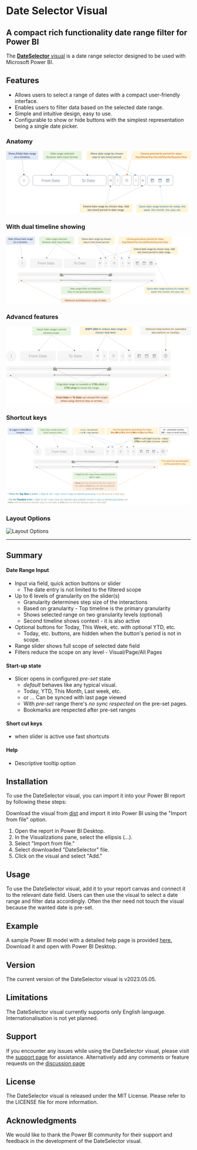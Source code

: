 # Date Selector Visual

## A compact rich functionality date range filter for Power BI
The [**DateSelector** visual](https://github.com/o221/dateSelector/blob/main/dist/dateSel4A1A0033E6F54D1B809B6E51058D54E3.3.2025.02.16.pbiviz) is a date range selector designed to be used with Microsoft Power BI.

## Features
- Allows users to select a range of dates with a compact user-friendly interface.
- Enables users to filter data based on the selected date range.
- Simple and intuitive design, easy to use.
- Configurable to show or hide buttons with the simplest representation being a single date picker.

### Anatomy

![Date Range Selector Anatomy](https://github.com/o221/dateSelector/blob/main/readme_files/Date%20Selector1.png?raw=true "Date Range Selector Anatomy")

### With dual timeline showing

![Date Range Selector with two level timeline](https://github.com/o221/dateSelector/blob/main/readme_files/Date%20Selector2.png?raw=true "Date Range Selector Timeline")

### Advancd features

![Date Range Selector Advanced Features](https://github.com/o221/dateSelector/blob/main/readme_files/Date%20Selector3.png?raw=true "Date Range Selector Advanced Features")

### Shortcut keys

![Date Range Selector Shortcut Keys](https://github.com/o221/dateSelector/blob/main/readme_files/Date%20Selector4.png?raw=true "Date Range Selector Shortcut Keys")

### Layout Options

![Layout Options](https://github.com/o221/dateSelector/blob/main/readme_files/Date%20Selector5.png?raw=true "Layout Options")

 ****

 ## Summary

 #### Date Range Input
  * Input via field, quick action buttons or slider
     * The date entry is not limited to the filtered scope
* Up to 6 levels of granularity on the slider(s)
     * Granularity determines step size of the interactions
     * Based on granularity - Top timeline is the primary granularity
     * Shows selected range on two granularity levels (optional)
     * Second timeline shows context - it is also active
* Optional buttons for Today, This Week, etc. with optional YTD, etc.
     * Today, etc. buttons, are hidden when the button's period is not in scope.
* Range slider shows full scope of selected date field
* Filters reduce the scope on any level - Visual/Page/All Pages

 #### Start-up state
  * Slicer opens in configured *pre-set* state
     * *default* behaves like any typical visual.
     * Today, YTD, This Month, Last week, etc.
     * or ...
Can be synced with last  page viewed
     * With *pre-set* range there's *no sync respected* on the pre-set pages.
     * Bookmarks are respected after pre-set ranges
 #### Short cut keys
  * when slider is active use fast shortcuts
 #### Help
  * Descriptive tooltip option

## Installation
To use the DateSelector visual, you can import it into your Power BI report by following these steps:

Download the visual from [dist](https://github.com/o221/dateSelector/blob/main/dist/dateSel4A1A0033E6F54D1B809B6E51058D54E3.3.2025.02.16.pbiviz) and import it into Power BI using the "Import from file" option.

1. Open the report in Power BI Desktop.
2. In the Visualizations pane, select the ellipsis (...).
3. Select "Import from file."
4. Select downloaded "DateSelector" file.
5. Click on the visual and select "Add."

## Usage
To use the DateSelector visual, add it to your report canvas and connect it to the relevant date field. Users can then use the visual to select a date range and filter data accordingly. Often the ther need not touch the visual because the wanted date is pre-set.

## Example
A sample Power BI model with a detailed help page is provided [here.](https://github.com/o221/dateSelector/blob/main/dist/date%20selector%20doc.pbix) Download it and open with Power BI Desktop.

## Version
The current version of the DateSelector visual is v2023.05.05.

## Limitations
The DateSelector visual currently supports only English language. Internationalisation is not yet planned.

## Support
If you encounter any issues while using the DateSelector visual, please visit the [support page](https://github.com/o221/dateSelector/issues) for assistance. Alternatively add any comments or feature requests on the [discussion page](https://github.com/o221/dateSelector/discussions)

## License
The DateSelector visual is released under the MIT License. Please refer to the LICENSE file for more information.

## Acknowledgments
We would like to thank the Power BI community for their support and feedback in the development of the DateSelector visual.
